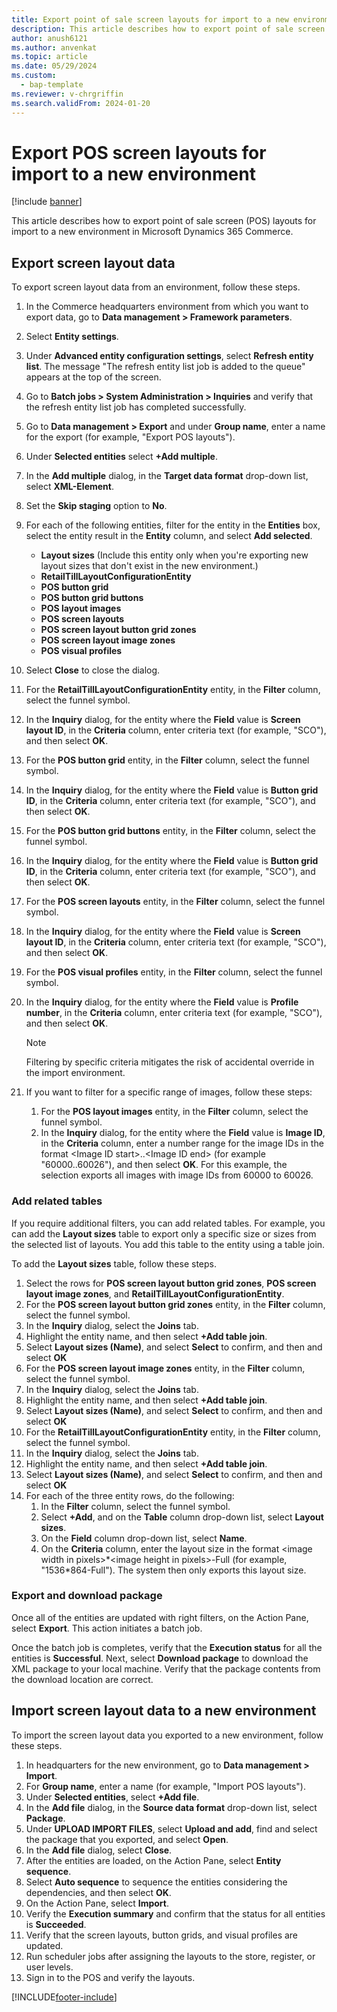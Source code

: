 ```yaml
---
title: Export point of sale screen layouts for import to a new environment
description: This article describes how to export point of sale screen layouts for import to a new environment in Microsoft Dynamics 365 Commerce.
author: anush6121
ms.author: anvenkat 
ms.topic: article 
ms.date: 05/29/2024
ms.custom: 
  - bap-template
ms.reviewer: v-chrgriffin
ms.search.validFrom: 2024-01-20
---
```


# Export POS screen layouts for import to a new environment

[!include [banner](includes/banner.md)]

This article describes how to export point of sale screen (POS) layouts for import to a new environment in Microsoft Dynamics 365 Commerce.

## Export screen layout data

To export screen layout data from an environment, follow these steps.

1. In the Commerce headquarters environment from which you want to export data, go to **Data management \> Framework parameters**.
1. Select **Entity settings**.
1. Under **Advanced entity configuration settings**, select **Refresh entity list**. The message "The refresh entity list job is added to the queue" appears at the top of the screen.
1. Go to **Batch jobs \> System Administration \> Inquiries** and verify that the refresh entity list job has completed successfully.
1. Go to **Data management \> Export** and under **Group name**, enter a name for the export (for example, "Export POS layouts").
1. Under **Selected entities** select **+Add multiple**.
1. In the **Add multiple** dialog, in the **Target data format** drop-down list, select **XML-Element**.
1. Set the **Skip staging** option to **No**.
1. For each of the following entities, filter for the entity in the **Entities** box, select the entity result in the **Entity** column, and select **Add selected**.
    - **Layout sizes** (Include this entity only when you're exporting new layout sizes that don't exist in the new environment.)
    - **RetailTillLayoutConfigurationEntity**
    - **POS button grid**
    - **POS button grid buttons**
    - **POS layout images**
    - **POS screen layouts**
    - **POS screen layout button grid zones**
    - **POS screen layout image zones**
    - **POS visual profiles**
1. Select **Close** to close the dialog.
1. For the **RetailTillLayoutConfigurationEntity** entity, in the **Filter** column, select the funnel symbol.
1. In the **Inquiry** dialog, for the entity where the **Field** value is **Screen layout ID**, in the **Criteria** column, enter criteria text (for example, "SCO"), and then select **OK**. 
1. For the **POS button grid** entity, in the **Filter** column, select the funnel symbol.
1. In the **Inquiry** dialog, for the entity where the **Field** value is **Button grid ID**, in the **Criteria** column, enter criteria text (for example, "SCO"), and then select **OK**.
1. For the **POS button grid buttons** entity, in the **Filter** column, select the funnel symbol.
1. In the **Inquiry** dialog, for the entity where the **Field** value is **Button grid ID**, in the **Criteria** column, enter criteria text (for example, "SCO"), and then select **OK**.
1. For the **POS screen layouts** entity, in the **Filter** column, select the funnel symbol.
1. In the **Inquiry** dialog, for the entity where the **Field** value is **Screen layout ID**, in the **Criteria** column, enter criteria text (for example, "SCO"), and then select **OK**.
1. For the **POS visual profiles** entity, in the **Filter** column, select the funnel symbol.
1. In the **Inquiry** dialog, for the entity where the **Field** value is **Profile number**, in the **Criteria** column, enter criteria text (for example, "SCO"), and then select **OK**.

    > [!NOTE]
    > Filtering by specific criteria mitigates the risk of accidental override in the import environment.

1. If you want to filter for a specific range of images, follow these steps:
    1. For the **POS layout images** entity, in the **Filter** column, select the funnel symbol.
    1. In the **Inquiry** dialog, for the entity where the **Field** value is **Image ID**, in the **Criteria** column, enter a number range for the image IDs in the format \<Image ID start\>..\<Image ID end\> (for example "60000..60026"), and then select **OK**. For this example, the selection exports all images with image IDs from 60000 to 60026.

### Add related tables

If you require additional filters, you can add related tables. For example, you can add the **Layout sizes** table to export only a specific size or sizes from the selected list of layouts. You add this table to the entity using a table join.

To add the **Layout sizes** table, follow these steps.

1. Select the rows for **POS screen layout button grid zones**, **POS screen layout image zones**, and **RetailTillLayoutConfigurationEntity**.
1. For the **POS screen layout button grid zones** entity, in the **Filter** column, select the funnel symbol.
1. In the **Inquiry** dialog, select the **Joins** tab.
1. Highlight the entity name, and then select **+Add table join**.
1. Select **Layout sizes (Name)**, and select **Select** to confirm, and then and select **OK**
1. For the **POS screen layout image zones** entity, in the **Filter** column, select the funnel symbol.
1. In the **Inquiry** dialog, select the **Joins** tab.
1. Highlight the entity name, and then select **+Add table join**.
1. Select **Layout sizes (Name)**, and select **Select** to confirm, and then and select **OK**
1. For the **RetailTillLayoutConfigurationEntity** entity, in the **Filter** column, select the funnel symbol.
1. In the **Inquiry** dialog, select the **Joins** tab.
1. Highlight the entity name, and then select **+Add table join**.
1. Select **Layout sizes (Name)**, and select **Select** to confirm, and then and select **OK**
1. For each of the three entity rows, do the following:
    1. In the **Filter** column, select the funnel symbol.
    1. Select **+Add**, and on the **Table** column drop-down list, select **Layout sizes**.
    1. On the **Field** column drop-down list, select **Name**. 
    1. On the **Criteria** column, enter the layout size in the format \<image width in pixels\>\*\<image height in pixels\>-Full (for example, "1536*864-Full"). The system then only exports this layout size.

### Export and download package

Once all of the entities are updated with right filters, on the Action Pane, select **Export**. This action initiates a batch job.

Once the batch job is completes, verify that the **Execution status** for all the entities is **Successful**. Next, select **Download package** to download the XML package to your local machine. Verify that the package contents from the download location are correct.

## Import screen layout data to a new environment

To import the screen layout data you exported to a new environment, follow these steps.

1. In headquarters for the new environment, go to **Data management \> Import**.
1. For **Group name**, enter a name (for example, "Import POS layouts").
1. Under **Selected entities**, select **+Add file**.
1. In the **Add file** dialog, in the **Source data format** drop-down list, select **Package**.
1. Under **UPLOAD IMPORT FILES**, select **Upload and add**, find and select the package that you exported, and select **Open**.
1. In the **Add file** dialog, select **Close**.
1. After the entities are loaded, on the Action Pane, select **Entity sequence**.
1. Select **Auto sequence** to sequence the entities considering the dependencies, and then select **OK**. 
1. On the Action Pane, select **Import**.
1. Verify the **Execution summary** and confirm that the status for all entities is **Succeeded**.
1. Verify that the screen layouts, button grids, and visual profiles are updated.
1. Run scheduler jobs after assigning the layouts to the store, register, or user levels.
1. Sign in to the POS and verify the layouts.


[!INCLUDE[footer-include](../includes/footer-banner.md)]

    

    
    
    
